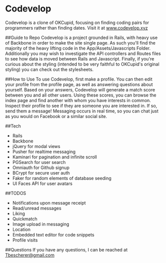 # Codevelop
  Codevelop is a clone of OKCupid, focusing on finding coding pairs for programmers rather than finding dates. Visit it at www.codevelop.xyz

##Guide to Repo
  Codevelop is a project grounded in Rails, with heavy use of Backbone in order to make the site single page.
  As such you'll find the majority of the heavy lifting code in the App/Assets/Javascripts Folder. Additionally you may wish to investigate the API controllers and Routes files to see how data is moved between Rails and Javascript. Finally, if you're curious about the styling (intended to be very faithful to OKCupid's original styling) you can check out the stylesheets.

##How to Use
  To use Codevelop, first make a profile. You can then edit your profile from the profile page, as well as answering questions about yourself. Based on your answers, Codevelop will generate a match score between you and all other users. Using these scores, you can browse the index page and find another with whom you have interests in common. Inspect their profile to see if they are someone you are interested in. If so, send them a message! Messaging occurs in real time, so you can chat just as you would on Facebook or a similar social site.

##Tech
  - Rails
  - Backbone
  - jQuery for modal views
  - Pusher for realtime messaging
  - Kaminari for pagination and infinite scroll
  - PGSearch for user search
  - Omniauth for Github signup
  - BCrypt for secure user auth
  - Faker for random elements of database seeding
  - UI Faces API for user avatars

##TODOS
  - Notifications upon message receipt
  - Read/unread messages
  - Liking
  - Quickmatch
  - Image upload in messaging
  - Location
  - Embedded text editor for code snippets
  - Profile visits

##Questions
  If you have any questions, I can be reached at Tbescherer@gmail.com
